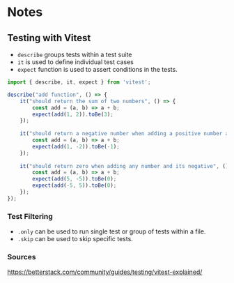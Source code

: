 # Notes

## Testing with Vitest
- `describe` groups tests within a test suite
- `it` is used to define individual test cases
- `expect` function is used to assert conditions in the tests.

```javascript
import { describe, it, expect } from 'vitest';

describe("add function", () => {
    it("should return the sum of two numbers", () => {
        const add = (a, b) => a + b;
        expect(add(1, 2)).toBe(3);
    });
    
    it("should return a negative number when adding a positive number and a larger negative number", () => {
        const add = (a, b) => a + b;
        expect(add(1, -2)).toBe(-1);
    });
    
    it("should return zero when adding any number and its negative", () => {
        const add = (a, b) => a + b;
        expect(add(5, -5)).toBe(0);
        expect(add(-5, 5)).toBe(0);
    });
});
```

### Test Filtering
- `.only` can be used to run single test or group of tests within a file.
- `.skip` can be used to skip specific tests.

### Sources
https://betterstack.com/community/guides/testing/vitest-explained/